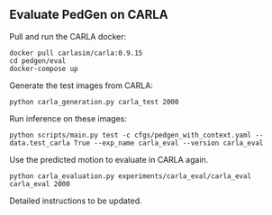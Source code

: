 ## Evaluate PedGen on CARLA

Pull and run the CARLA docker:
```
docker pull carlasim/carla:0.9.15
cd pedgen/eval
docker-compose up
```
Generate the test images from CARLA:
```
python carla_generation.py carla_test 2000
```
Run inference on these images:
```
python scripts/main.py test -c cfgs/pedgen_with_context.yaml --data.test_carla True --exp_name carla_eval --version carla_eval
```
Use the predicted motion to evaluate in CARLA again. 
```
python carla_evaluation.py experiments/carla_eval/carla_eval carla_eval 2000
```
Detailed instructions to be updated.